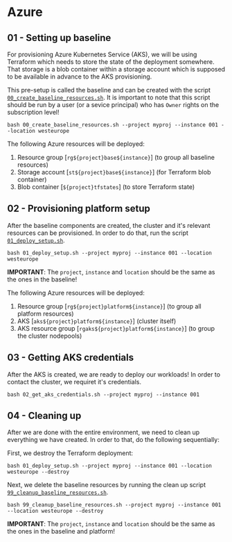 # Azure

## 01 - Setting up baseline

For provisioning Azure Kubernetes Service (AKS), we will be using Terraform which needs to store the state of the deployment somewhere. That storage is a blob container within a storage account which is supposed to be available in advance to the AKS provisioning.

This pre-setup is called the baseline and can be created with the script [`00_create_baseline_resources.sh`](/infra/azure/scripts/00_create_baseline_resources.sh). It is important to note that this script should be run by a user (or a sevice principal) who has `Owner` rights on the subscription level!

```shell
bash 00_create_baseline_resources.sh --project myproj --instance 001 --location westeurope
```

The following Azure resources will be deployed:

1. Resource group [`rg${project}base${instance}`] (to group all baseline resources)
2. Storage account [`st${project}base${instance}`] (for Terraform blob container)
3. Blob container [`${project}tfstates`] (to store Terraform state)

## 02 - Provisioning platform setup

After the baseline components are created, the cluster and it's relevant resources can be provisioned. In order to do that, run the script [`01_deploy_setup.sh`](/infra/azure/scripts/01_deploy_setup.sh).

```shell
bash 01_deploy_setup.sh --project myproj --instance 001 --location westeurope
```

**IMPORTANT**: The `project`, `instance` and `location` should be the same as the ones in the baseline!

The following Azure resources will be deployed:

1. Resource group [`rg${project}platform${instance}`] (to group all platform resources)
2. AKS [`aks${project}platform${instance}`] (cluster itself)
3. AKS resource group [`rgaks${project}platform${instance}`] (to group the cluster nodepools)

## 03 - Getting AKS credentials

After the AKS is created, we are ready to deploy our workloads! In order to contact the cluster, we requiret it's credentials.

```shell
bash 02_get_aks_credentials.sh --project myproj --instance 001
```

## 04 - Cleaning up

After we are done with the entire environment, we need to clean up everything we have created. In order to that, do the following sequentially:

First, we destroy the Terraform deployment:

```shell
bash 01_deploy_setup.sh --project myproj --instance 001 --location westeurope --destroy
```

Next, we delete the baseline resources by running the clean up script [`99_cleanup_baseline_resources.sh`](/infra/azure/scripts/99_cleanup_baseline_resources.sh).

```shell
bash 99_cleanup_baseline_resources.sh --project myproj --instance 001 --location westeurope --destroy
```

**IMPORTANT**: The `project`, `instance` and `location` should be the same as the ones in the baseline and platform!
